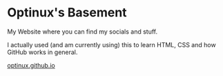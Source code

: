 # Optinux's Basement
My Website where you can find my socials and stuff.

I actually used (and am currently using) this to learn HTML, CSS and how GitHub works in general.

[optinux.github.io](https://optinux.github.io)
